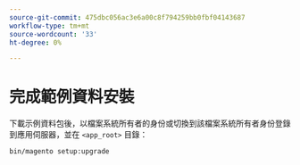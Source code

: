 ```yaml
---
source-git-commit: 475dbc056ac3e6a00c8f794259bb0fbf04143687
workflow-type: tm+mt
source-wordcount: '33'
ht-degree: 0%

---
```

# 完成範例資料安裝

下載示例資料包後，以檔案系統所有者的身份或切換到該檔案系統所有者身份登錄到應用伺服器，並在 `<app_root>` 目錄：

```bash
bin/magento setup:upgrade
```
